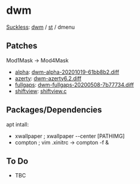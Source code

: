 # dwm
[Suckless](https://suckless.org): [dwm](https://github.com/MatthiasBenaets/dwm) / [st](https://github.com/MatthiasBenaets/st) / dmenu
## Patches
Mod1Mask -> Mod4Mask
- [alpha](https://dwm.suckless.org/patches/alpha/): [dwm-alpha-20201019-61bb8b2.diff](https://dwm.suckless.org/patches/alpha/dwm-alpha-20201019-61bb8b2.diff)
- [azerty](https://dwm.suckless.org/patches/azerty/): [dwm-azerty6.2.diff](https://dwm.suckless.org/patches/azerty/dwm-azerty6.2.diff)
- [fullgaps](https://dwm.suckless.org/patches/fullgaps): [dwm-fullgaps-20200508-7b77734.diff](https://dwm.suckless.org/patches/fullgaps/dwm-fullgaps-20200508-7b77734.diff)
- [shiftview](https://dwm.suckless.org/patches/nextprev): [shiftview.c](https://lists.suckless.org/dev/att-7590/shiftview.c)
## Packages/Dependencies
apt intall:
- xwallpaper	;	xwallpaper --center [PATHIMG]
- compton	;	vim .xinitrc -> compton -f &
## To Do
- TBC


